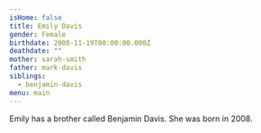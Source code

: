 ```yaml
---
isHome: false
title: Emily Davis
gender: Female
birthdate: 2008-11-19T00:00:00.000Z
deathdate: ""
mother: sarah-smith
father: mark-davis
siblings:
  - benjamin-davis
menu: main
---
```

Emily has a brother called Benjamin Davis. She was born in 2008.